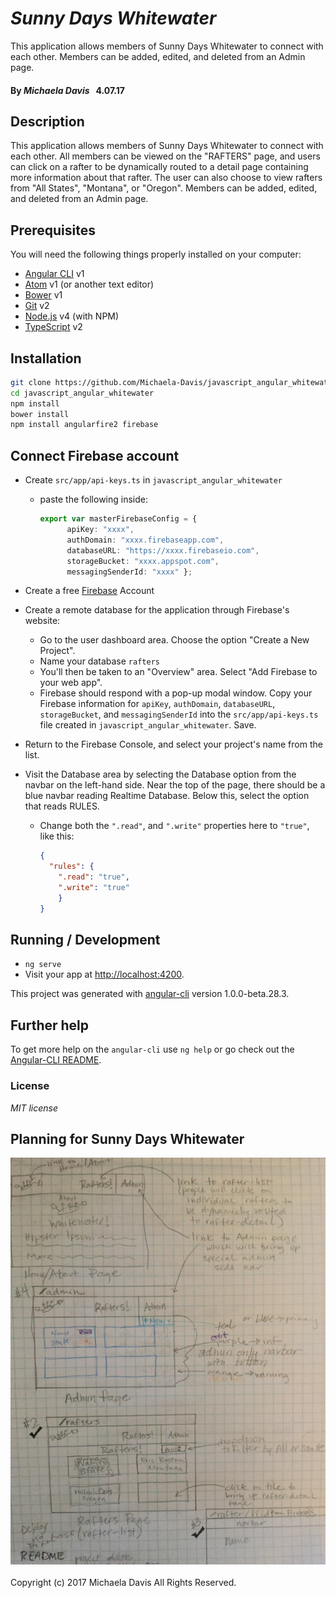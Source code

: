 # _Sunny Days Whitewater_
This application allows members of Sunny Days Whitewater to connect with each other. Members can be added, edited, and deleted from an Admin page.
#### By _**Michaela Davis**_   &nbsp; 4.07.17


## Description
This application allows members of Sunny Days Whitewater to connect with each other. All members can be viewed on the "RAFTERS" page, and users can click on a rafter to be dynamically routed to a detail page containing more information about that rafter. The user can also choose to view rafters from "All States", "Montana", or "Oregon". Members can be added, edited, and deleted from an Admin page.


## Prerequisites

You will need the following things properly installed on your computer:

* [Angular CLI](https://github.com/angular/angular-cli) v1
* [Atom](https://atom.io/) v1 (or another text editor)
* [Bower](https://bower.io/) v1
* [Git](https://git-scm.com/) v2
* [Node.js](https://nodejs.org/) v4 (with NPM)
* [TypeScript](https://git-scm.com/) v2

## Installation

```bash
git clone https://github.com/Michaela-Davis/javascript_angular_whitewater.git
cd javascript_angular_whitewater
npm install
bower install
npm install angularfire2 firebase
```


## Connect Firebase account
* Create `src/app/api-keys.ts` in `javascript_angular_whitewater`
  * paste the following inside:
    ```typescript
    export var masterFirebaseConfig = {
          apiKey: "xxxx",
          authDomain: "xxxx.firebaseapp.com",
          databaseURL: "https://xxxx.firebaseio.com",
          storageBucket: "xxxx.appspot.com",
          messagingSenderId: "xxxx" };
    ```

* Create a free [Firebase](https://firebase.google.com/) Account
* Create a remote database for the application through Firebase's website:
  * Go to the user dashboard area. Choose the option "Create a New Project".
  * Name your database `rafters`
  * You'll then be taken to an "Overview" area. Select "Add Firebase to your web app".
  * Firebase should respond with a pop-up modal window. Copy your Firebase information for `apiKey`, `authDomain`, `databaseURL`, `storageBucket`, and `messagingSenderId` into the `src/app/api-keys.ts` file created in `javascript_angular_whitewater`. Save.
* Return to the Firebase Console, and select your project's name from the list.
* Visit the Database area by selecting the Database option from the navbar on the left-hand side. Near the top of the page, there should be a blue navbar reading Realtime Database. Below this, select the option that reads RULES.
  * Change both the `".read"`, and `".write"` properties here to `"true"`, like this:
    ```json
    {
      "rules": {
        ".read": "true",
        ".write": "true"
        }
    }
    ```

## Running / Development

* `ng serve`
* Visit your app at [http://localhost:4200](http://localhost:4200).


This project was generated with [angular-cli](https://github.com/angular/angular-cli) version 1.0.0-beta.28.3.

## Further help

To get more help on the `angular-cli` use `ng help` or go check out the [Angular-CLI README](https://github.com/angular/angular-cli/blob/master/README.md).

### License

*MIT license*

## Planning for Sunny Days Whitewater
<div style="text-align:center"><img src="planning/sunnyDaysWhitewaterPlanning.jpg" alt="Sunny Days Whitewater Planning" width="700"></div>

<br>
Copyright (c) 2017 Michaela Davis All Rights Reserved.
